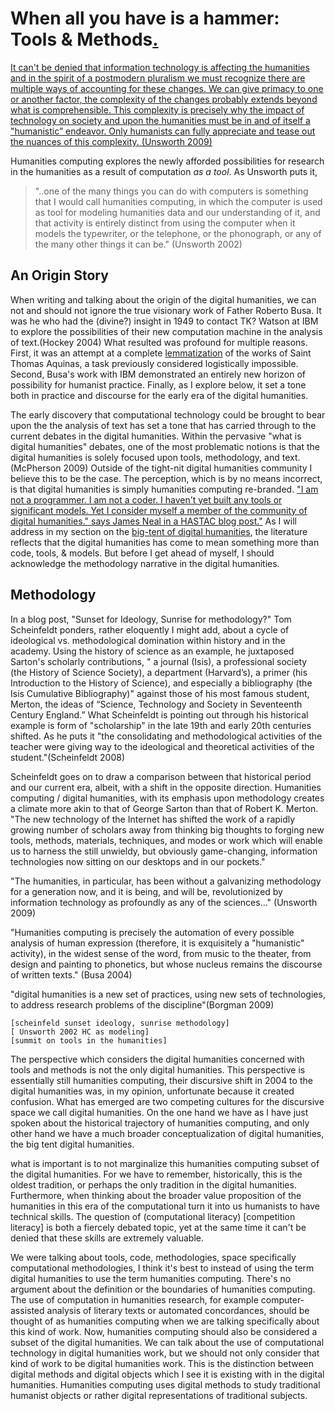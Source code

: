 # When all you have is a hammer: Tools & Methods<a href="/mcburton/writing/tree/master/chapter-one/#tools-intro" name="tools-intro" >.</a>

<a href="/mcburton/writing/tree/master/chapter-one/#tools-intro" name="tools-intro" >
It can't be denied that information technology is affecting the humanities and in the spirit of a postmodern pluralism we must recognize there are multiple ways of accounting for these changes. We can give primacy to one or another factor, the complexity of the changes probably extends beyond what is comprehensible. This complexity is precisely why the impact of technology on society and upon the humanities must be in and of itself a "humanistic” endeavor. Only humanists can fully appreciate and tease out the nuances of this complexity. (Unsworth 2009)
</a>

Humanities computing explores the newly afforded possibilities for research in the humanities as a result of computation _as a tool_. As Unsworth puts it,

>"..one of the many things you can do with computers is something that I would call humanities computing, in which the computer is used as tool for modeling humanities data and our understanding of it, and that activity is entirely distinct from using the computer when it models the typewriter, or the telephone, or the phonograph, or any of the many other things it can be." (Unsworth 2002)


## An Origin Story
When writing and talking about the origin of the digital humanities, we can not and should not ignore the true visionary work of Father Roberto Busa. It was he who had the (divine?) insight in 1949 to contact TK? Watson at IBM to explore the possibilities of their new computation machine in the analysis of text.(Hockey 2004) What resulted was profound for multiple reasons. First, it was an attempt at a complete [lemmatization](http://en.wikipedia.org/wiki/Lemmatization) of the works of Saint Thomas Aquinas, a task previously considered logistically impossible. Second, Busa's work with IBM demonstrated an entirely new horizon of possibility for humanist practice. Finally, as I explore below, it set a tone both in practice and discourse for the early era of the digital humanities.

The early discovery that computational technology could be brought to bear upon the the analysis of text has set a tone that has carried through to the current debates in the digital humanities. Within the pervasive "what is digital humanities" debates, one of the most problematic notions is that the digital humanities is solely focused upon tools, methodology, and text. (McPherson 2009) Outside of the tight-nit digital humanities community I believe this to be the case. The perception, which is by no means incorrect, is that digital humanities is simply humanities computing re-branded. ["I am not a programmer. I am not a coder. I haven't yet built any tools or significant models. Yet I consider myself a member of the community of digital humanities." says James Neal in a HASTAC blog post."](http://hastac.org/blogs/james3neal/2011/12/17/why-digital-humanities-community-and-networks) As I will address in my section on the [big-tent of digital humanities](big-tent.markdown), the literature reflects that the digital humanities has come to mean something more than code, tools, & models. But before I get ahead of myself, I should acknowledge the methodology narrative in the digital humanities.

## Methodology

In a blog post, "Sunset for Ideology, Sunrise for methodology?" Tom Scheinfeldt ponders, rather eloquently I might add, about a cycle of ideological vs. methodological domination within history and in the academy. Using the history of science as an example, he juxtaposed Sarton's scholarly contributions, " a journal (Isis), a professional society (the History of Science Society), a department (Harvard’s), a primer (his Introduction to the History of Science), and especially a bibliography (the Isis Cumulative Bibliography)" against those of his most famous student, Merton, the ideas of “Science, Technology and Society in Seventeenth Century England.” What Scheinfeldt is pointing out through his historical example is form of "scholarship" in the late 19th and early 20th centuries shifted. As he puts it "the consolidating and methodological activities of the teacher were giving way to the ideological and theoretical activities of the student."(Scheinfeldt 2008) 

Scheinfeldt goes on to draw a comparison between that historical period and our current era, albeit, with a shift in the opposite direction. Humanities computing / digital humanities, with its emphasis upon methodology creates a climate more akin to that of George Sarton than that of Robert K. Merton. "The new technology of the Internet has shifted the work of a rapidly growing number of scholars away from thinking big thoughts to forging new tools, methods, materials, techniques, and modes or work which will enable us to harness the still unwieldy, but obviously game-changing, information technologies now sitting on our desktops and in our pockets." 







"The humanities, in particular, has been without a galvanizing methodology for a generation now, and it is being, and will be, revolutionized by information technology as profoundly as any of the sciences..." (Unsworth 2009)

"Humanities computing is precisely the automation of every possible analysis of human expression (therefore, it is exquisitely a "humanistic" activity), in the widest sense of the word, from music to the theater, from design and painting to phonetics, but whose nucleus remains the discourse of written texts." (Busa 2004)

"digital humanities is a new set of practices, using new sets of technologies, to address research problems of the discipline"(Borgman 2009)



	[scheinfeld sunset ideology, sunrise methodology]
	[ Unsworth 2002 HC as modeling]
	[summit on tools in the humanities]


The perspective which considers the digital humanities concerned with tools and methods is not the only digital humanities. This perspective is essentially still humanities computing, their discursive shift in 2004 to the digital humanities was, in my opinion, unfortunate because it created confusion. What has emerged are two competing cultures for the discursive space we call digital humanities. On the one hand we have as I have just spoken about the historical trajectory of humanities computing, and only other hand we have a much broader conceptualization of digital humanities, the big tent digital humanities.

what is important is to not marginalize this humanities computing subset of the digital humanities. For we have to remember, historically, this is the oldest tradition, or perhaps the only tradition in the digital humanities. Furthermore, when thinking about the broader value proposition of the humanities in this era of the computational turn it into us humanists to have technical skills. The question of (computational literacy) [competition literacy] is both a fiercely debated topic, yet at the same time it can't be denied that these skills are extremely valuable.

We were talking about tools, code, methodologies, space specifically computational methodologies, I think it's best to instead of using the term digital humanities to use the term humanities computing. There's no argument about the definition or the boundaries of humanities computing. The use of computation in humanities research, for example computer-assisted analysis of literary texts or automated concordances, should be thought of as humanities computing when we are talking specifically about this kind of work. Now, humanities computing should also be considered a subset of the digital humanities. We can talk about the use of computational technology in digital humanities work, but we should not only consider that kind of work to be digital humanities work. This is the distinction between digital methods and digital objects which I see it is existing with in the digital humanities. Humanities computing  uses digital methods to study traditional humanist objects or rather digital representations of traditional subjects.

